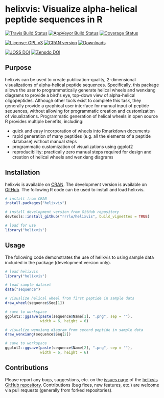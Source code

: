 # helixvis: Visualize alpha-helical peptide sequences in R

[![Travis Build Status](https://travis-ci.org/rrrlw/helixvis.svg?branch=master)](https://travis-ci.org/rrrlw/helixvis)
[![AppVeyor Build Status](https://ci.appveyor.com/api/projects/status/github/rrrlw/helixvis?branch=master&svg=true)](https://ci.appveyor.com/project/rrrlw/helixvis)
[![Coverage Status](https://img.shields.io/codecov/c/github/rrrlw/helixvis/master.svg)](https://codecov.io/github/rrrlw/helixvis?branch=master)

[![License: GPL v3](https://img.shields.io/badge/License-GPL%20v3-blue.svg)](https://www.gnu.org/licenses/gpl-3.0)
[![CRAN version](http://www.r-pkg.org/badges/version/helixvis)](https://CRAN.R-project.org/package=helixvis)
[![Downloads](http://cranlogs.r-pkg.org/badges/grand-total/helixvis)](https://CRAN.R-project.org/package=helixvis)

[![JOSS DOI](https://joss.theoj.org/papers/10.21105/joss.01008/status.svg)](https://doi.org/10.21105/joss.01008)
[![Zenodo DOI](https://zenodo.org/badge/134013329.svg)](https://zenodo.org/badge/latestdoi/134013329)

## Purpose

helixvis can be used to create publication-quality, 2-dimensional visualizations of alpha-helical peptide sequences.
Specifically, this package allows the user to programmatically generate helical wheels and wenxiang diagrams to provide a bird's eye, top-down view of alpha-helical oligopeptides.
Although other tools exist to complete this task, they generally provide a graphical user interface for manual input of peptide sequences, without allowing for programmatic creation and customization of visualizations.
Programmatic generation of helical wheels in open source R provides multiple benefits, including:

* quick and easy incorporation of wheels into Rmarkdown documents
* rapid generation of many peptides (e.g. all the elements of a peptide database) without manual steps
* programmatic customization of visualizations using ggplot2
* reproducibility: practically zero manual steps required for design and creation of helical wheels and wenxiang diagrams

## Installation

helixvis is available on [CRAN](https://CRAN.R-project.org/package=helixvis).
The development version is available on [GitHub](https://github.com/rrrlw/helixvis).
The following R code can be used to install and load helixvis.

```r
# install from CRAN
install.packages("helixvis")

# install development version from GitHub repository
devtools::install_github("rrrlw/helixvis", build_vignettes = TRUE)

# load for use
library("helixvis")
```

## Usage

The following code demonstrates the use of helixvis to using sample data included in the package (development version only).


```r
# load helixvis
library("helixvis")

# load sample dataset
data("sequence")

# visualize helical wheel from first peptide in sample data
draw_wheel(sequence$Seq[1])

# save to workspace
ggplot2::ggsave(paste(sequence$Name[1], ".png", sep = ""),
                width = 6, height = 6)

# visualize wenxiang diagram from second peptide in sample data
draw_wenxiang(sequence$Seq[2])

# save to workspace
ggplot2::ggsave(paste(sequence$Name[2], ".png", sep = ""),
                width = 6, height = 6)
```

## Contributions

Please report any bugs, suggestions, etc. on the [issues page](https://github.com/rrrlw/helixvis/issues) of the [helixvis GitHub repository](https://github.com/rrrlw/helixvis).
Contributions (bug fixes, new features, etc.) are welcome via pull requests (generally from forked repositories).
